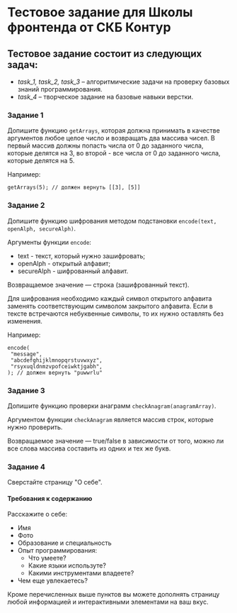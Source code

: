 # Тестовое задание для Школы фронтенда от СКБ Контур

## Тестовое задание состоит из следующих задач:

 + *task_1, task_2, task_3* – алгоритмические задачи на проверку базовых знаний программирования.
 + *task_4* – творческое задание на базовые навыки верстки.

### Задание 1

Допишите функцию ```getArrays```, которая должна принимать в качестве аргументов любое целое число и возвращать два массива чисел. В первый массив должны попасть числа от 0 до заданного числа, которые делятся на 3, во второй - все числа от 0 до заданного числа, которые делятся на 5.

Например:

```getArrays(5); // должен вернуть [[3], [5]]```

### Задание 2

Допишите функцию шифрования методом подстановки ```encode(text, openAlph, secureAlph)```.

Аргументы функции ```encode```:
 + text - текст, который нужно зашифровать;
 + openAlph - открытый алфавит;
 + secureAlph - шифрованный алфавит.

Возвращаемое значение — строка (зашифрованный текст).

Для шифрования необходимо каждый символ открытого алфавита заменять соответствующим символом закрытого алфавита. Если в тексте встречаются небуквенные символы, то их нужно оставлять без изменения.

Например:

```
encode(
 "message",
 "abcdefghijklmnopqrstuvwxyz",
 "rsyxuqldnmzvpofceiwktjgabh",
); // должен вернуть "puwwrlu"
```

### Задание 3

Допишите функцию проверки анаграмм ```checkAnagram(anagramArray)```.

Аргументом функции ```checkAnagram``` является массив строк, которые нужно проверить.

Возвращаемое значение — true/false в зависимости от того, можно ли все слова массива составить из одних и тех же букв.

### Задание 4

Сверстайте страницу "О себе". 

#### Требования к содержанию

Расскажите о себе:
 + Имя
 + Фото
 + Образование и специальность
 + Опыт программирования:
	* Что умеете?
	* Какие языки используте?
	* Какими инструментами владеете?
 + Чем еще увлекаетесь?

Кроме перечисленных выше пунктов вы можете дополнять страницу любой информацией и интерактивными элементами на ваш вкус.